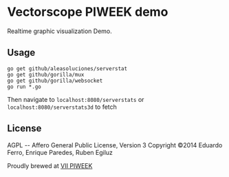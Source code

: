 Vectorscope PIWEEK demo
=======================

Realtime graphic visualization Demo.

Usage
-----

    go get github/aleasoluciones/serverstat
    go get github/gorilla/mux
    go get github/gorilla/websocket
    go run *.go

Then navigate to `localhost:8080/serverstats` or `localhost:8080/serverstats3d` to fetch 

License
-------

AGPL -- Affero General Public License, Version 3
Copyright ©2014 Eduardo Ferro, Enrique Paredes, Ruben Egiluz

Proudly brewed at [VII PIWEEK](http://www.piweek.com)
